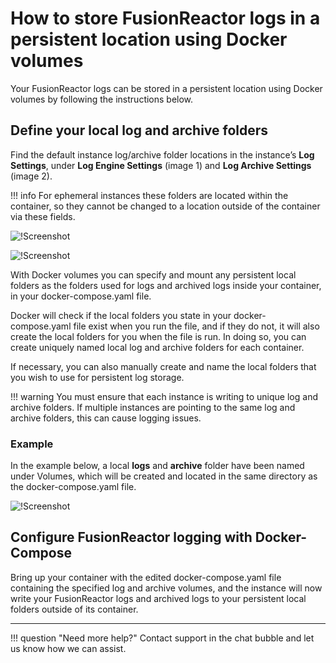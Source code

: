 # How to store FusionReactor logs in a persistent location using Docker volumes

Your FusionReactor logs can be stored in a persistent location using Docker volumes by following the instructions below.

## Define your local log and archive folders

Find the default instance log/archive folder locations in the instance’s **Log Settings**, under **Log Engine Settings** (image 1) and **Log Archive Settings** (image 2). 

!!! info
    For ephemeral instances these folders are located within the container, so they cannot be changed to a location outside of the container via these fields.

![!Screenshot](../Cloud/new-img/trouble/logsettings1.png)

![!Screenshot](../Cloud/new-img/trouble/logsettings2.png)

With Docker volumes you can specify and mount any persistent local folders as the folders used for logs and archived logs inside your container, in your docker-compose.yaml file. 

Docker will check if the local folders you state in your docker-compose.yaml file exist when you run the file, and if they do not, it will also create the local folders for you when the file is run. In doing so, you can create uniquely named local log and archive folders for each container.


If necessary, you can also manually create and name the local folders that you wish to use for persistent log storage.

!!! warning
    You must ensure that each instance is writing to unique log and archive folders. If multiple instances are pointing to the same log and archive folders, this can cause logging issues.


### Example

In the example below, a local **logs** and **archive** folder have been named under Volumes, which will be created and located in the same directory as the docker-compose.yaml file. 

![!Screenshot](../Cloud/new-img/trouble/example.png)

## Configure FusionReactor logging with Docker-Compose

Bring up your container with the edited docker-compose.yaml file containing the specified log and archive volumes, and the instance will now write your FusionReactor logs and archived logs to your persistent local folders outside of its container. 

___

!!! question "Need more help?"
    Contact support in the chat bubble and let us know how we can assist. 
